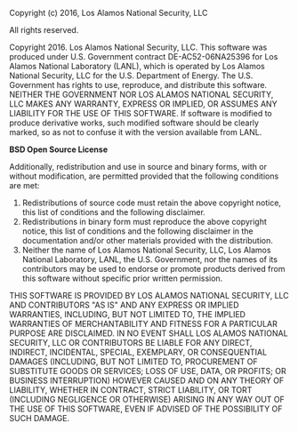 Copyright (c) 2016, Los Alamos National Security, LLC

All rights reserved.

Copyright 2016. Los Alamos National Security, LLC. This software was produced
under U.S. Government contract DE-AC52-06NA25396 for Los Alamos National
Laboratory (LANL), which is operated by Los Alamos National Security, LLC for
the U.S. Department of Energy. The U.S. Government has rights to use,
reproduce, and distribute this software.  NEITHER THE GOVERNMENT NOR LOS ALAMOS
NATIONAL SECURITY, LLC MAKES ANY WARRANTY, EXPRESS OR IMPLIED, OR ASSUMES ANY
LIABILITY FOR THE USE OF THIS SOFTWARE.  If software is modified to produce
derivative works, such modified software should be clearly marked, so as not to
confuse it with the version available from LANL.
 

**BSD Open Source License**

Additionally, redistribution and use in source and binary forms, with or
without modification, are permitted provided that the following conditions are
met:

1. Redistributions of source code must retain the above copyright notice, this
   list of conditions and the following disclaimer.
2. Redistributions in binary form must reproduce the above copyright notice,
   this list of conditions and the following disclaimer in the documentation
   and/or other materials provided with the distribution.
3. Neither the name of Los Alamos National Security, LLC, Los Alamos National
   Laboratory, LANL, the U.S. Government, nor the names of its contributors may
   be used to endorse or promote products derived from this software without
   specific prior written permission.
 
THIS SOFTWARE IS PROVIDED BY LOS ALAMOS NATIONAL SECURITY, LLC AND CONTRIBUTORS
"AS IS" AND ANY EXPRESS OR IMPLIED WARRANTIES, INCLUDING, BUT NOT LIMITED TO,
THE IMPLIED WARRANTIES OF MERCHANTABILITY AND FITNESS FOR A PARTICULAR PURPOSE
ARE DISCLAIMED. IN NO EVENT SHALL LOS ALAMOS NATIONAL SECURITY, LLC OR
CONTRIBUTORS BE LIABLE FOR ANY DIRECT, INDIRECT, INCIDENTAL, SPECIAL,
EXEMPLARY, OR CONSEQUENTIAL DAMAGES (INCLUDING, BUT NOT LIMITED TO, PROCUREMENT
OF SUBSTITUTE GOODS OR SERVICES; LOSS OF USE, DATA, OR PROFITS; OR BUSINESS
INTERRUPTION) HOWEVER CAUSED AND ON ANY THEORY OF LIABILITY, WHETHER IN
CONTRACT, STRICT LIABILITY, OR TORT (INCLUDING NEGLIGENCE OR OTHERWISE) ARISING
IN ANY WAY OUT OF THE USE OF THIS SOFTWARE, EVEN IF ADVISED OF THE POSSIBILITY
OF SUCH DAMAGE.

